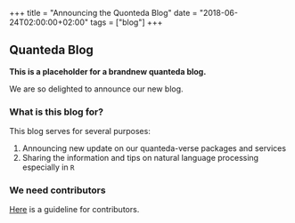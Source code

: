 +++
title = "Announcing the Quonteda Blog"
date = "2018-06-24T02:00:00+02:00"
tags = ["blog"]
+++



## Quanteda Blog

**This is a placeholder for a brandnew quanteda blog.**

We are so delighted to announce our new blog.

### What is this blog for?

This blog serves for several purposes:

1. Announcing new update on our quanteda-verse packages and services
2. Sharing the information and tips on natural language processing especially in `R`

### We need contributors

[Here](**) is a guideline for contributors.
